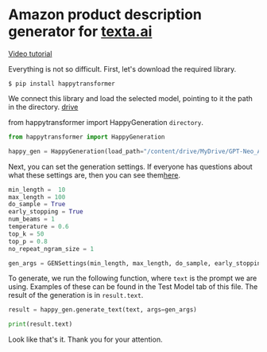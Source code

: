 # Amazon product description generator for [texta.ai](https://texta.ai)
[Video tutorial](https://www.youtube.com/watch?v=GzHJ3NUVtV4)

Everything is not so difficult. First, let's download the required library.

```
$ pip install happytransformer
```

We connect this library and load the selected model, pointing to it the path in the directory. [drive](https://drive.google.com/drive/folders/1a4SclxrGzdjrNlG4sUT3Wzpyn8qqxWLu?usp=sharing) 

from happytransformer import HappyGeneration `directory`.

```python
from happytransformer import HappyGeneration

happy_gen = HappyGeneration(load_path="/content/drive/MyDrive/GPT-Neo_Amazon/3/")
```

Next, you can set the generation settings. If everyone has questions about what these settings are, then you can see them[here](https://happytransformer.com/text-generation/settings/).

```python
min_length =  10
max_length = 100 
do_sample = True
early_stopping = True
num_beams = 1 
temperature = 0.6
top_k = 50
top_p = 0.8
no_repeat_ngram_size = 1

gen_args = GENSettings(min_length, max_length, do_sample, early_stopping, num_beams, temperature, top_k, no_repeat_ngram_size, top_p)
```
To generate, we run the following function, where `text` is the prompt we are using. Examples of these can be found in the Test Model tab of this file. The result of the generation is in `result.text`.

```python
result = happy_gen.generate_text(text, args=gen_args)

print(result.text)
```

Look like that's it. Thank you for your attention.
